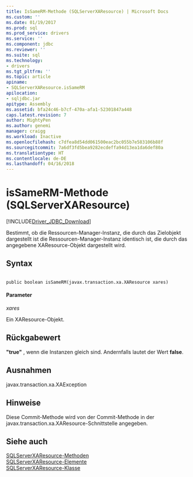 ```yaml
---
title: IsSameRM-Methode (SQLServerXAResource) | Microsoft Docs
ms.custom: ''
ms.date: 01/19/2017
ms.prod: sql
ms.prod_service: drivers
ms.service: ''
ms.component: jdbc
ms.reviewer: ''
ms.suite: sql
ms.technology:
- drivers
ms.tgt_pltfrm: ''
ms.topic: article
apiname:
- SQLServerXAResource.isSameRM
apilocation:
- sqljdbc.jar
apitype: Assembly
ms.assetid: bfa24c46-b7cf-470a-afa1-52301847a448
caps.latest.revision: 7
author: MightyPen
ms.author: genemi
manager: craigg
ms.workload: Inactive
ms.openlocfilehash: c7dfea8d54dd061500eac2bc055b7e583106b88f
ms.sourcegitcommit: 7a6df3fd5bea9282ecdeffa94d13ea1da6def80a
ms.translationtype: HT
ms.contentlocale: de-DE
ms.lasthandoff: 04/16/2018
---
```

# <a name="issamerm-method-sqlserverxaresource"></a>isSameRM-Methode (SQLServerXAResource)
[!INCLUDE[Driver_JDBC_Download](../../../includes/driver_jdbc_download.md)]

  Bestimmt, ob die Ressourcen-Manager-Instanz, die durch das Zielobjekt dargestellt ist die Ressourcen-Manager-Instanz identisch ist, die durch das angegebene XAResource-Objekt dargestellt wird.  
  
## <a name="syntax"></a>Syntax  
  
```  
  
public boolean isSameRM(javax.transaction.xa.XAResource xares)  
```  
  
#### <a name="parameters"></a>Parameter  
 *xares*  
  
 Ein XAResource-Objekt.  
  
## <a name="return-value"></a>Rückgabewert  
 **"true"** , wenn die Instanzen gleich sind. Andernfalls lautet der Wert **false**.  
  
## <a name="exceptions"></a>Ausnahmen  
 javax.transaction.xa.XAException  
  
## <a name="remarks"></a>Hinweise  
 Diese Commit-Methode wird von der Commit-Methode in der javax.transaction.xa.XAResource-Schnittstelle angegeben.  
  
## <a name="see-also"></a>Siehe auch  
 [SQLServerXAResource-Methoden](../../../connect/jdbc/reference/sqlserverxaresource-methods.md)   
 [SQLServerXAResource-Elemente](../../../connect/jdbc/reference/sqlserverxaresource-members.md)   
 [SQLServerXAResource-Klasse](../../../connect/jdbc/reference/sqlserverxaresource-class.md)  
  
  
